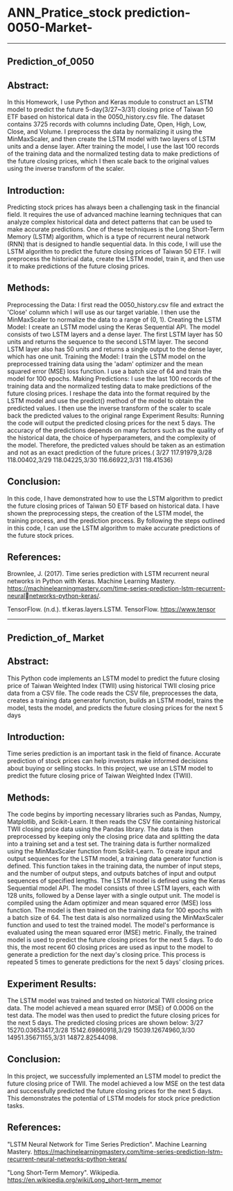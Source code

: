 # ANN_Pratice_stock prediction-0050-Market-

-------------------------------------------

## Prediction_of_0050

## Abstract: 
In this Homework, I use Python and Keras module to construct an LSTM model to 
predict the future 5-day(3/27~3/31) closing price of Taiwan 50 ETF based on 
historical data in the 0050_history.csv file. The dataset contains 3725 records with 
columns including Date, Open, High, Low, Close, and Volume. I preprocess the data 
by normalizing it using the MinMaxScaler, and then create the LSTM model with two 
layers of LSTM units and a dense layer. After training the model, I use the last 100 
records of the training data and the normalized testing data to make predictions of 
the future closing prices, which I then scale back to the original values using the 
inverse transform of the scaler.

## Introduction: 
Predicting stock prices has always been a challenging task in the financial field. It 
requires the use of advanced machine learning techniques that can analyze complex 
historical data and detect patterns that can be used to make accurate predictions. 
One of these techniques is the Long Short-Term Memory (LSTM) algorithm, which is 
a type of recurrent neural network (RNN) that is designed to handle sequential data.
In this code, I will use the LSTM algorithm to predict the future closing prices of 
Taiwan 50 ETF. I will preprocess the historical data, create the LSTM model, train it, 
and then use it to make predictions of the future closing prices.

## Methods: 
Preprocessing the Data:
I first read the 0050_history.csv file and extract the 'Close' column which I will use as 
our target variable. I then use the MinMaxScaler to normalize the data to a range of 
(0, 1).
Creating the LSTM Model:
I create an LSTM model using the Keras Sequential API. The model consists of two 
LSTM layers and a dense layer. The first LSTM layer has 50 units and returns the 
sequence to the second LSTM layer. The second LSTM layer also has 50 units and 
returns a single output to the dense layer, which has one unit.
Training the Model:
I train the LSTM model on the preprocessed training data using the 'adam' optimizer 
and the mean squared error (MSE) loss function. I use a batch size of 64 and train the 
model for 100 epochs.
Making Predictions:
I use the last 100 records of the training data and the normalized testing data to 
make predictions of the future closing prices. I reshape the data into the format 
required by the LSTM model and use the predict() method of the model to obtain the 
predicted values. I then use the inverse transform of the scaler to scale back the 
predicted values to the original range
Experiment Results: 
Running the code will output the predicted closing prices for the next 5 days. The 
accuracy of the predictions depends on many factors such as the quality of the 
historical data, the choice of hyperparameters, and the complexity of the model. 
Therefore, the predicted values should be taken as an estimation and not as an exact 
prediction of the future prices.( 3/27 117.91979,3/28 118.00402,3/29 
118.04225,3/30 116.66922,3/31 118.41536)

## Conclusion: 
In this code, I have demonstrated how to use the LSTM algorithm to predict the 
future closing prices of Taiwan 50 ETF based on historical data. I have shown the 
preprocessing steps, the creation of the LSTM model, the training process, and the 
prediction process. By following the steps outlined in this code, I can use the LSTM 
algorithm to make accurate predictions of the future stock prices.

## References: 

Brownlee, J. (2017). Time series prediction with LSTM recurrent neural networks in Python with Keras. Machine Learning Mastery. 
https://machinelearningmastery.com/time-series-prediction-lstm-recurrent-neuralnetworks-python-keras/.

TensorFlow. (n.d.). tf.keras.layers.LSTM. TensorFlow.
https://www.tensor

-------------------------------------------

## Prediction_of_ Market 

## Abstract: 
This Python code implements an LSTM model to predict the future closing price of 
Taiwan Weighted Index (TWII) using historical TWII closing price data from a CSV file. 
The code reads the CSV file, preprocesses the data, creates a training data generator 
function, builds an LSTM model, trains the model, tests the model, and predicts the 
future closing prices for the next 5 days

## Introduction: 
Time series prediction is an important task in the field of finance. Accurate prediction 
of stock prices can help investors make informed decisions about buying or selling 
stocks. In this project, we use an LSTM model to predict the future closing price of 
Taiwan Weighted Index (TWII).

## Methods: 
The code begins by importing necessary libraries such as Pandas, Numpy, Matplotlib, 
and Scikit-Learn. It then reads the CSV file containing historical TWII closing price 
data using the Pandas library. The data is then preprocessed by keeping only the 
closing price data and splitting the data into a training set and a test set. The training 
data is further normalized using the MinMaxScaler function from Scikit-Learn.
To create input and output sequences for the LSTM model, a training data generator 
function is defined. This function takes in the training data, the number of input 
steps, and the number of output steps, and outputs batches of input and output 
sequences of specified lengths.
The LSTM model is defined using the Keras Sequential model API. The model consists 
of three LSTM layers, each with 128 units, followed by a Dense layer with a single 
output unit. The model is compiled using the Adam optimizer and mean squared 
error (MSE) loss function.
The model is then trained on the training data for 100 epochs with a batch size of 64. 
The test data is also normalized using the MinMaxScaler function and used to test 
the trained model. The model's performance is evaluated using the mean squared 
error (MSE) metric.
Finally, the trained model is used to predict the future closing prices for the next 5 
days. To do this, the most recent 60 closing prices are used as input to the model to 
generate a prediction for the next day's closing price. This process is repeated 5 times 
to generate predictions for the next 5 days' closing prices.

## Experiment Results: 
The LSTM model was trained and tested on historical TWII closing price data. The 
model achieved a mean squared error (MSE) of 0.0006 on the test data. The model 
was then used to predict the future closing prices for the next 5 days. The predicted 
closing prices are shown below: 3/27 15270.03653417,3/28 15142.69860918,3/29
15039.12674960,3/30 14951.35671155,3/31 14872.82544098.

## Conclusion: 
In this project, we successfully implemented an LSTM model to predict the future 
closing price of TWII. The model achieved a low MSE on the test data and 
successfully predicted the future closing prices for the next 5 days. This demonstrates 
the potential of LSTM models for stock price prediction tasks.

## References: 

"LSTM Neural Network for Time Series Prediction". Machine Learning Mastery. 
https://machinelearningmastery.com/time-series-prediction-lstm-recurrent-neural-networks-python-keras/

"Long Short-Term Memory". Wikipedia. 
https://en.wikipedia.org/wiki/Long_short-term_memor
